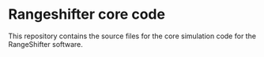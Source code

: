 # Rangeshifter core code

This repository contains the source files for the core simulation code for the RangeShifter software.